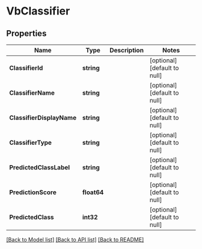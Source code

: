 # VbClassifier

## Properties
Name | Type | Description | Notes
------------ | ------------- | ------------- | -------------
**ClassifierId** | **string** |  | [optional] [default to null]
**ClassifierName** | **string** |  | [optional] [default to null]
**ClassifierDisplayName** | **string** |  | [optional] [default to null]
**ClassifierType** | **string** |  | [optional] [default to null]
**PredictedClassLabel** | **string** |  | [optional] [default to null]
**PredictionScore** | **float64** |  | [optional] [default to null]
**PredictedClass** | **int32** |  | [optional] [default to null]

[[Back to Model list]](../README.md#documentation-for-models) [[Back to API list]](../README.md#documentation-for-api-endpoints) [[Back to README]](../README.md)



